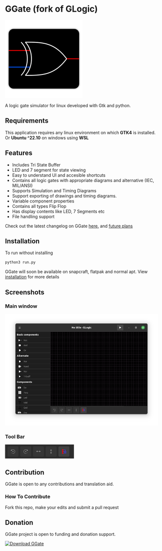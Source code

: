 # GGate (fork of GLogic)

![GGate Logo](./data/images/apps/256x256/ggate.png)

A logic gate simulator for linux developed with Gtk and python.

## Requirements

This application requires any linux environment on which **GTK4** is installed. Or **Ubuntu ^22.10** on windows using **WSL**

## Features

* Includes Tri State Buffer
* LED and 7 segment for state viewing
* Easy to understand UI and accesible shortcuts
* Contains all logic gates with appropriate diagrams and alternative (IEC, MIL/ANSI)
* Supports Simulation and Timing Diagrams
* Support exporting of drawings and timing diagrams.
* Variable component properties
* Contains all types Flip Flop
* Has display contents like LED, 7 Segments etc
* File handling support

Check out the latest changelog on GGate [here.](./NEWS) and [future plans](./TODO)

## Installation

To run without installing
```bash
python3 run.py
```

GGate will soon be available on snapcraft, flatpak and normal apt. View [installation](./INSTALL.md) for more details

## Screenshots

### Main window

![Main window](./screenshots/ggate-window.png)

### Tool Bar

![Tool Bar](./screenshots/ggate-toolbar.png)

## Contribution

GGate is open to any contributions and translation aid.

### How To Contribute

Fork this repo, make your edits and submit a pull request

## Donation

GGate project is open to funding and donation support.

[![Download GGate](https://a.fsdn.com/con/app/sf-download-button)](https://sourceforge.net/projects/ggate/files/latest/download)
